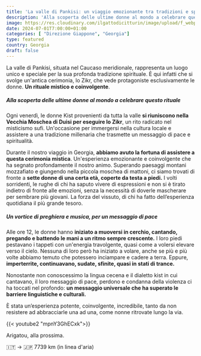 ```yaml
---
title: 'La valle di Pankisi: un viaggio emozionante tra tradizioni e spiritualità femminile'
description: 'Alla scoperta delle ultime donne al mondo a celebrare questo rituale'
image: https://res.cloudinary.com/ilgattodicitturin/image/upload/f_webp,q_auto:good,w_800,c_scale,dpr_auto/v1713011125/Articoli/Direzione%20giappone/Direzione19/ushguli-dall-alto_hzhbkm.jpg
date: 2024-07-01T7:00:00+01:00
categories: [ "Direzione Giappone", "Georgia"]
type: featured  
country: Georgia 
draft: false
---
```


La valle di Pankisi, situata nel Caucaso meridionale, rappresenta un luogo unico e speciale per la sua profonda tradizione spirituale. È qui infatti che si svolge un'antica cerimonia, lo Zikr, che vede protagoniste esclusivamente le donne.
**Un rituale mistico e coinvolgente**.  

##### Alla scoperta delle ultime donne al mondo a celebrare questo rituale

Ogni venerdì, le donne Kist provenienti da tutta la valle **si riuniscono nella Vecchia Moschea di Duisi per eseguire lo Zikr**, un rito radicato nel misticismo sufi. Un'occasione per immergersi nella cultura locale e assistere a una tradizione millenaria che trasmette un messaggio di pace e spiritualità.

Durante il nostro viaggio in Georgia, **abbiamo avuto la fortuna di assistere a questa cerimonia mistica**. Un'esperienza emozionante e coinvolgente che ha segnato profondamente il nostro animo. Superando paesaggi montani mozzafiato e giungendo nella piccola moschea di mattoni, ci siamo trovati di fronte a **sette donne di una certa età, coperte da testa a piedi.** I volti sorridenti, le rughe di chi ha saputo vivere di espressioni e non si è tirato indietro di fronte alle emozioni, senza la necessità di doverle mascherare per sembrare più giovani. La forza del vissuto, di chi ha fatto dell’esperienza quotidiana il più grande tesoro. 

##### Un vortice di preghiera e musica, per un messaggio di pace

Alle ore 12, le donne hanno **iniziato a muoversi in cerchio, cantando, pregando e battendo le mani a un ritmo sempre crescente.** I loro piedi pestavano i tappeti con un'energia travolgente, quasi come a volersi elevare verso il cielo. Nessuna di loro però ha iniziato a volare, anche se più e più volte abbiamo temuto che potessero inciampare e cadere a terra. Eppure, **imperterrite, continuavano, sudate, sfinite, quasi in stati di trance.**

Nonostante non conoscessimo la lingua cecena e il dialetto kist in cui cantavano, il loro messaggio di pace, perdono e condanna della violenza ci ha toccati nel profondo: **un messaggio universale che ha superato le barriere linguistiche e culturali.**

È stata un’esperienza potente, coinvolgente, incredibile, tanto da non resistere ad abbracciarle una ad una, come nonne ritrovate lungo la via. 

{{< youtube2 "mpnY3GhECxk">}}

Arigatou, alla prossima.

🇮🇹 → 🇯🇵 7739 km (in linea d'aria)
